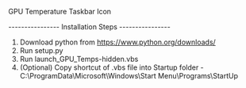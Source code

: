 GPU Temperature Taskbar Icon

---------------- Installation Steps ----------------

1. Download python from https://www.python.org/downloads/
2. Run setup.py
3. Run launch_GPU_Temps-hidden.vbs
4. (Optional) Copy shortcut of .vbs file into Startup folder - C:\ProgramData\Microsoft\Windows\Start Menu\Programs\StartUp
